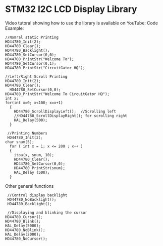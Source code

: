 # STM32 I2C LCD Display Library
Video tutoral showing how to use the library is available on YouTube: 
Code Example:

    //Nomral static Printing
    HD44780_Init(2);
    HD44780_Clear();
    HD44780_Backlight();
    HD44780_SetCursor(0,0);
    HD44780_PrintStr("Welcome To");
    HD44780_SetCursor(0,1);
    HD44780_PrintStr("CircuitGator HQ");

    //Left/Right Scroll Printing
    HD44780_Init(2);
  	HD44780_Clear();
	  HD44780_SetCursor(0,0);
  	HD44780_PrintStr("Welcome To CircuitGator HQ");
  	int x;
  	for(int x=0; x<100; x=x+1)
  	  {
  		HD44780_ScrollDisplayLeft();  //Scrolling left
  		//HD44780_ScrollDisplayRight(); for scrolling right
  		HAL_Delay(500);
  	  }

     //Printing Numbers
     HD44780_Init(2);
    char snum[5];
      for ( int x = 1; x <= 200 ; x++ )
      {
        itoa(x, snum, 10);
        HD44780_Clear();
        HD44780_SetCursor(0,0);
        HD44780_PrintStr(snum);
        HAL_Delay (500);
      }
       
Other general functions

     //Control display backlight
     HD44780_NoBacklight();
     HD44780_Backlight();

     //Displaying and blinking the cursor
    HD44780_Cursor(); 
    HD44780_Blink(); 
    HAL_Delay(5000);
    HD44780_NoBlink();
    HAL_Delay(2000);
    HD44780_NoCursor();

    
